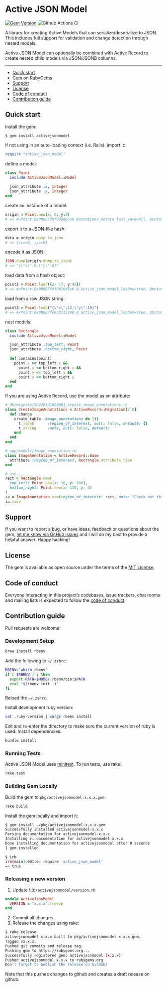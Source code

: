 # Active JSON Model

[![Gem Version](https://badge.fury.io/rb/activejsonmodel.svg)](https://rubygems.org/gems/activejsonmodel)
![Github Actions CI](https://github.com/rmorlok/activejsonmodel/actions/workflows/ci.yaml/badge.svg)

A library for creating Active Models that can serialize/deserialize to JSON. This includes full support for validation
and change detection through nested models.

Active JSON Model can optionally be combined with Active Record to create nested child models via JSON/JSONB columns. 

---

- [Quick start](#quick-start)
- [Gem on RubyGems](https://rubygems.org/gems/activejsonmodel)
- [Support](#support)
- [License](#license)
- [Code of conduct](#code-of-conduct)
- [Contribution guide](#contribution-guide)

## Quick start

Install the gem:

```
$ gem install activejsonmodel
```

If not using in an auto-loading context (i.e. Rails), import it:

```ruby
require "active_json_model"
```

define a model:

```ruby
class Point
  include ActiveJsonModel::Model
  
  json_attribute :x, Integer
  json_attribute :y, Integer
end
```

create an instance of a model:

```ruby
origin = Point.new(x: 0, y:0)
# => #<Point:0x00007f9f0d0e6538 @mutations_before_last_save=nil, @mutations_from_database=nil, @x=0, @x_is_default=false, @y=0, @y_is_default=false>
```

export it to a JSON-like hash:

```ruby
data = origin.dump_to_json
# => {:x=>0, :y=>0}
```

encode it as JSON:

```ruby
JSON.dump(origin.dump_to_json)
# => "{\"x\":0,\"y\":0}"
```

load data from a hash object:

```ruby
point2 = Point.load({x: 17, y:42})
# => #<Point:0x00007f9f0d10d5c0 @_active_json_model_loaded=true, @mutations_before_last_save=nil, @mutations_from_database=nil, @x=17, @x_is_default=false, @y=42, @y_is_default=false>
```

load from a raw JSON string:

```ruby
point3 = Point.load("{\"x\":12,\"y\":19}")
# => #<Point:0x00007fe9c0113c88 @_active_json_model_loaded=true, @mutations_before_last_save=nil, @mutations_from_database=nil, @x=12, @x_is_default=false, @y=19, @y_is_default=false>
```

nest models:

```ruby
class Rectangle
  include ActiveJsonModel::Model

  json_attribute :top_left, Point
  json_attribute :bottom_right, Point
  
  def contains(point)
    point.x >= top_left.x && 
      point.x <= bottom_right.x &&
      point.y <= top_left.y &&
      point.y >= bottom_right.y
  end
end
```

If you are using Active Record, use the model as an attribute:

```ruby
# db/migrate/20220101000001_create_image_annotations.rb
class CreateImageAnnotations < ActiveRecord::Migration[7.0]
  def change
    create_table :image_annotations do |t|
      t.jsonb      :region_of_interest, null: false, default: {}
      t.string     :note, null: false, default: ''
    end
  end
end

# app/models/image_annotation.rb
class ImageAnnotation < ActiveRecord::Base 
  attribute :region_of_interest, Rectangle.attribute_type
end

# use...
rect = Rectangle.new(
  top_left: Point.new(x: 10, y: 100),
  bottom_right: Point.new(x: 110, y: 0)
)
ia = ImageAnnotation.new(region_of_interest: rect, note: "Check out this mistake")
ia.save
```

## Support

If you want to report a bug, or have ideas, feedback or questions about the gem, [let me know via GitHub issues](https://github.com/rmorlok/activejsonmodel/issues/new) and I will do my best to provide a helpful answer. Happy hacking!

## License

The gem is available as open source under the terms of the [MIT License](LICENSE.txt).

## Code of conduct

Everyone interacting in this project’s codebases, issue trackers, chat rooms and mailing lists is expected to follow the [code of conduct](CODE_OF_CONDUCT.md).

## Contribution guide

Pull requests are welcome!

### Development Setup

```bash
brew install rbenv
```

Add the following to `~/.zshrc`:

```bash
RBENV=`which rbenv`
if [ $RBENV ] ; then
  export PATH=$HOME/.rbenv/bin:$PATH
  eval "$(rbenv init -)"
fi
```

Reload the `~/.zshrc`.

Install development ruby version:

```bash
cat .ruby-version | xargs rbenv install
```

Exit and re-enter the directory to make sure the current version of ruby is used. Install dependencies:

```bash
bundle install
```

### Running Tests

Active JSON Model uses [minitest](https://github.com/minitest/minitest). To run tests, use rake:

```bash
rake test
```

### Building Gem Locally

Build the gem to `pkg/activejsonmodel-x.x.x.gem`:

```bash
rake build
```

Install the gem locally and import it:

```bash
$ gem install ./pkg/activejsonmodel-x.x.x.gem
Successfully installed activejsonmodel-x.x.x
Parsing documentation for activejsonmodel-x.x.x
Installing ri documentation for activejsonmodel-x.x.x
Done installing documentation for activejsonmodel after 0 seconds
1 gem installed

$ irb
irb(main):001:0> require 'active_json_model'
=> true 
```

### Releasing a new version

1. Update `lib/activejsonmodel/version.rb`

```ruby
module ActiveJsonModel
  VERSION = "x.x.x".freeze
end
```

2. Commit all changes
3. Release the changes using rake:

```bash
$ rake release
activejsonmodel x.x.x built to pkg/activejsonmodel-x.x.x.gem.
Tagged vx.x.x.
Pushed git commits and release tag.
Pushing gem to https://rubygems.org...
Successfully registered gem: activejsonmodel (x.x.x)
Pushed activejsonmodel x.x.x to rubygems.org
Don't forget to publish the release on GitHub!
```

Note that this pushes changes to github and creates a draft release on github. 